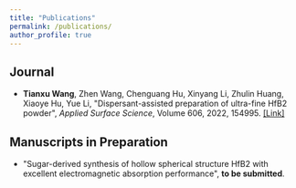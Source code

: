 ```yaml
---
title: "Publications"
permalink: /publications/
author_profile: true
---
```



## Journal
-	**Tianxu Wang**, Zhen Wang, Chenguang Hu, Xinyang Li, Zhulin Huang, Xiaoye Hu, Yue Li, "Dispersant-assisted preparation of ultra-fine HfB2 powder", *Applied Surface Science*, Volume 606, 2022, 154995. [[Link]](https://doi.org/10.1016/j.apsusc)


## Manuscripts in Preparation
-	"Sugar-derived synthesis of hollow spherical structure HfB2 with excellent electromagnetic absorption performance", **to be submitted**.
  
